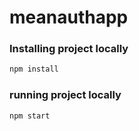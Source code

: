 # meanauthapp

### Installing project locally
```bash
npm install
```

### running project locally
```bash
npm start
```
